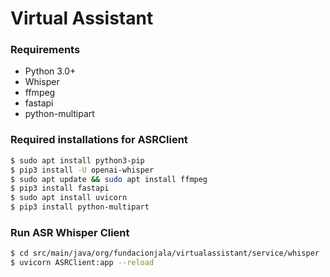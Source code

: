 # Virtual Assistant

### Requirements

- Python 3.0+
- Whisper
- ffmpeg
- fastapi
- python-multipart
### Required installations for ASRClient

```bash
$ sudo apt install python3-pip
$ pip3 install -U openai-whisper
$ sudo apt update && sudo apt install ffmpeg
$ pip3 install fastapi
$ sudo apt install uvicorn
$ pip3 install python-multipart
```
### Run ASR Whisper Client
```bash
$ cd src/main/java/org/fundacionjala/virtualassistant/service/whisper
$ uvicorn ASRClient:app --reload
```



